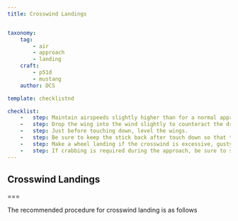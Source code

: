```yaml
---
title: Crosswind Landings 


taxonomy:
    tag:
        - air
        - approach
        - landing
    craft:
        - p51d
        - mustang
    author: DCS

template: checklistnd

checklist:
    -   step: Maintain airspeeds slightly higher than for a normal approach.
    -   step: Drop the wing into the wind slightly to counteract the drift, and keep the plane straight with the runway.
    -   step: Just before touching down, level the wings.
    -   step: Be sure to keep the stick back after touch down so that the tail wheel will remain locked.
    -   step: Make a wheel landing if the crosswind is excessive, gusty, strong, or otherwise doubtful. Use approximately half flaps for any appreciable crosswind. 
    -   step: If crabbing is required during the approach, be sure to straighten out before landing. Never land in a crab as it is very stressful on the landing gear.
---
```


## Crosswind Landings  

===

The recommended procedure for crosswind landing is as follows
